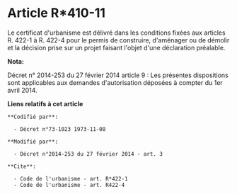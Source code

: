 # Article R*410-11

Le certificat d'urbanisme est délivré dans les conditions fixées aux articles R. 422-1 à R. 422-4 pour le permis de
construire, d'aménager ou de démolir et la décision prise sur un projet faisant l'objet d'une déclaration préalable.

**Nota:**

Décret n° 2014-253 du 27 février 2014 article 9 : Les présentes dispositions sont applicables aux demandes d'autorisation
déposées à compter du 1er avril 2014.

**Liens relatifs à cet article**

	**Codifié par**:

	  - Décret n°73-1023 1973-11-08

	**Modifié par**:

	  - Décret n°2014-253 du 27 février 2014 - art. 3

	**Cite**:

	  - Code de l'urbanisme - art. R*422-1
	  - Code de l'urbanisme - art. R422-4
